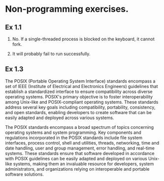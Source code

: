 # Non-programming exercises.

## Ex 1.1

1. No. If a single-threaded process is blocked on the keyboard, it cannot fork.

2. It will probably fail to run successfully.

## Ex 1.3

The POSIX (Portable Operating System Interface) standards encompass a set of IEEE (Institute of Electrical and Electronics Engineers) guidelines that establish a standardized interface to ensure compatibility across diverse operating systems. POSIX's primary objective is to foster interoperability among Unix-like and POSIX-compliant operating systems. These standards address several key goals including compatibility, portability, consistency, and open standards, enabling developers to create software that can be easily adapted and deployed across various systems.

The POSIX standards encompass a broad spectrum of topics concerning operating systems and system programming. Key components and regulations incorporated in the POSIX standards include file system interfaces, process control, shell and utilities, threads, networking, time and date handling, user and group management, error handling, and real-time systems. These standards ensure that software developed in accordance with POSIX guidelines can be easily adapted and deployed on various Unix-like systems, making them an invaluable resource for developers, system administrators, and organizations relying on interoperable and portable software solutions.
